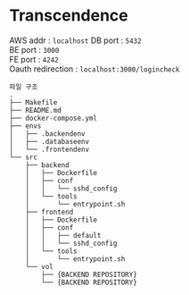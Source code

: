 # Transcendence

AWS addr : `localhost`
DB port  : `5432`  
BE port  : `3000`  
FE port  : `4242`  
Oauth redirection : `localhost:3000/logincheck`

```
파일 구조
.
├── Makefile
├── README.md
├── docker-compose.yml
├── envs
│   ├── .backendenv
│   ├── .databaseenv
│   └── .frontendenv
└── src
    ├── backend
    │   ├── Dockerfile
    │   ├── conf
    │   │   └── sshd_config
    │   └── tools
    │       └── entrypoint.sh
    ├── frontend
    │   ├── Dockerfile
    │   ├── conf
    │   │   ├── default
    │   │   └── sshd_config
    │   └── tools
    │       └── entrypoint.sh
    └── vol
        ├── {BACKEND REPOSITORY}
        └── {BACKEND REPOSITORY}
```